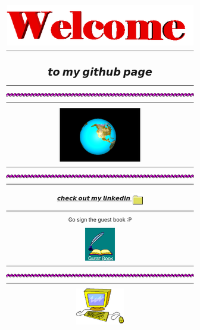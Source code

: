 <div align="center">
<img src="https://raw.githubusercontent.com/lurto/lurto/main/src/welcome1.gif" alt="Welcome" align="center">
</div>

<hr>

<div align="center">
<h1>𝙩𝙤 𝙢𝙮 𝙜𝙞𝙩𝙝𝙪𝙗 𝙥𝙖𝙜𝙚</h1>
</div>

<hr>

<div align="center">
<img src="https://github.com/lurto/lurto/blob/main/src/purple_spiral.gif?raw=true" alt="Visit homepage" align="center">
</div>
 
<hr>

<div align="center">
<img src="https://raw.githubusercontent.com/lurto/lurto/main/src/earth.gif" alt="Earth" align="center">
</div>

<hr>

<div align="center">
<img src="https://github.com/lurto/lurto/blob/main/src/purple_spiral.gif?raw=true" alt="Visit homepage" align="center">
</div>

<hr>

<h3 align="center">
<a href="https://www.linkedin.com/in/luc-eissengarthen-b033a11b9/"> 𝙘𝙝𝙚𝙘𝙠 𝙤𝙪𝙩 𝙢𝙮 𝙡𝙞𝙣𝙠𝙚𝙙𝙞𝙣
<img src="https://github.com/lurto/lurto/blob/main/src/file.gif?raw=true" alt="file saving" align="center">
</a>
</h3>

<hr>

<div align="center">
<p>Go sign the guest book :P</p>
<a href="https://github.com/lurto/lurto/issues/1"><img src="https://github.com/lurto/lurto/blob/main/src/Guestbook.gif?raw=true" alt="Guest book" align="center"></a>
</div>

<hr>

<div align="center">
<img src="https://github.com/lurto/lurto/blob/main/src/purple_spiral.gif?raw=true" alt="Visit homepage" align="center">
</div>


<hr>

<div align="center">
<img src="https://github.com/lurto/lurto/blob/main/src/computer1.gif?raw=true" alt="computer" align="center" width="128">
</div>
